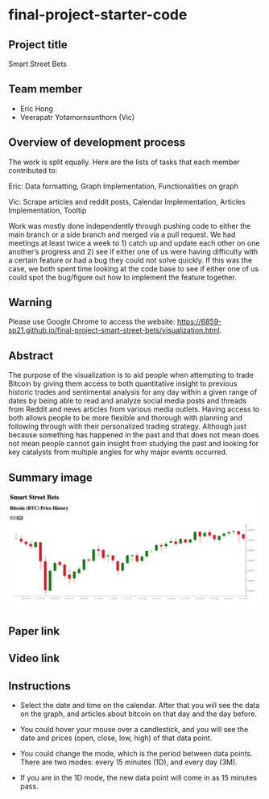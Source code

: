 # final-project-starter-code

## Project title
Smart Street Bets

## Team member
* Eric Hong
* Veerapatr Yotamornsunthorn (Vic)

## Overview of development process

The work is split equally. Here are the lists of tasks that each member contributed to:

Eric: Data formatting, Graph Implementation, Functionalities on graph

Vic: Scrape articles and reddit posts, Calendar Implementation, Articles Implementation, Tooltip 

Work was mostly done independently through pushing code to either the main branch or a side branch and merged via a pull request. We had meetings at least twice a week to 1) catch up and update each other on one another’s progress and 2) see if either one of us were having difficulty with a certain feature or had a bug they could not solve quickly. If this was the case, we both spent time looking at the code base to see if either one of us could spot the bug/figure out how to implement the feature together.

## Warning

Please use Google Chrome to access the website: <https://6859-sp21.github.io/final-project-smart-street-bets/visualization.html>.

## Abstract

The purpose of the visualization is to aid people when attempting to trade Bitcoin by giving them access to both quantitative insight to previous historic trades and sentimental analysis for any day within a given range of dates by being able to read and analyze social media posts and threads from Reddit and news articles from various media outlets. Having access to both allows people to be more flexible and thorough with planning and following through with their personalized trading strategy. Although just because something has happened in the past and that does not mean does not mean people cannot gain insight from studying the past and looking for key catalysts from multiple angles for why major events occurred.

## Summary image
[chart]: https://github.com/6859-sp21/final-project-smart-street-bets/blob/main/chart.png
[articles]: https://github.com/6859-sp21/final-project-smart-street-bets/blob/main/articles.png
[calendar]: https://github.com/6859-sp21/final-project-smart-street-bets/blob/main/calendar.png

![alt text][chart]

## Paper link

## Video link

## Instructions

* Select the date and time on the calendar. After that you will see the data on the graph, and articles about bitcoin on that day and the day before.

* You could hover your mouse over a candlestick, and you will see the date and prices (open, close, low, high) of that data point.

* You could change the mode, which is the period between data points. There are two modes: every 15 minutes (1D), and every day (3M).

* If you are in the 1D mode, the new data point will come in as 15 minutes pass.



